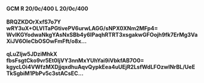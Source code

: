 #### GCM R 20/0c/400 L 20/0c/400
**BRQZKDOrXxfS7o7Y**<br/>**wRY3uX+OLVITaPGtivePV6urwLAGG/sNPX0XNm2MFp4=**<br/>**WvlKGYodwaNkgYAsNxSBb4y6IPaqhRTRT3xsgakwGFOojh9fk7ErMg3VaXiJV6OleCbOSOwFmFft/o8x...**<br/><br/>
**qLuZljw5JDziMhkX**<br/>**fbsFsgtCko9vr5Et0IjVY3nnMxYUhYai9iVbkfAB7O0=**<br/>**kgycLOi4VWfzMXDjjqxdhuAqvQypkEea4uUEjR2LsfWdLFOzwINrBL/UeETkSgbiM1PbPv5c3stACsEC...**